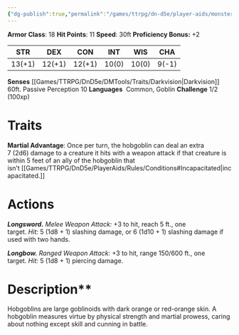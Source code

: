 ```yaml
---
{"dg-publish":true,"permalink":"/games/ttrpg/dn-d5e/player-aids/monsters/hobgoblin/","tags":["TTRPG/DND/5e"],"noteIcon":""}
---
```



**Armor Class**: 18
**Hit Points**: 11
**Speed**: 30ft
**Proficiency Bonus:** +2

|  STR   | DEX    | CON | INT| WIS | CHA |
| --- | --- | --- | --- | --- | --- | 
| 13(+1)    | 12(+1)    | 12(+1)     | 10(0) | 10(0) | 9(-1)|

**Senses** [[Games/TTRPG/DnD5e/DMTools/Traits/Darkvision\|Darkvision]] 60ft. Passive Perception 10
**Languages**   Common, Goblin
**Challenge** 1/2 (100xp)

# Traits
**Martial Advantage**: Once per turn, the hobgoblin can deal an extra 7 (2d6) damage to a creature it hits with a weapon attack if that creature is within 5 feet of an ally of the hobgoblin that isn’t [[Games/TTRPG/DnD5e/PlayerAids/Rules/Conditions#Incapacitated\|incapacitated.]]

# Actions
_**Longsword.** Melee Weapon Attack:_ +3 to hit, reach 5 ft., one target. _Hit:_ 5 (1d8 + 1) slashing damage, or 6 (1d10 + 1) slashing damage if used with two hands.

_**Longbow.** Ranged Weapon Attack:_ +3 to hit, range 150/600 ft., one target. _Hit:_ 5 (1d8 + 1) piercing damage.

# Description**
Hobgoblins are large goblinoids with dark orange or red-orange skin. A hobgoblin measures virtue by physical strength and martial prowess, caring about nothing except skill and cunning in battle.